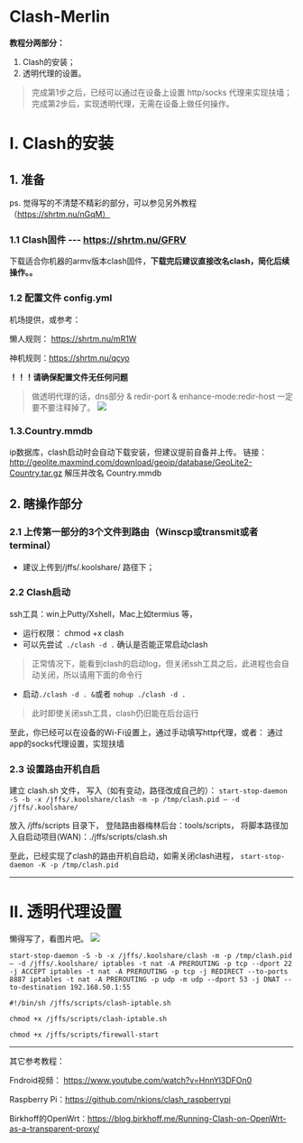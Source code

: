 # Clash-Merlin

**教程分两部分：**
1. Clash的安装；
2. 透明代理的设置。
> 完成第1步之后，已经可以通过在设备上设置 http/socks 代理来实现扶墙；
> 完成第2步后，实现透明代理，无需在设备上做任何操作。
# I. Clash的安装
## 1. 准备
ps. 觉得写的不清楚不精彩的部分，可以参见另外教程（https://shrtm.nu/nGqM）
### 1.1 Clash固件 --- https://shrtm.nu/GFRV
下载适合你机器的armv版本clash固件，**下载完后建议直接改名clash，简化后续操作。。**

### 1.2 配置文件 config.yml
机场提供，或参考：

懒人规则： https://shrtm.nu/mR1W

神机规则：https://shrtm.nu/qcyo

**！！！请确保配置文件无任何问题**

> 做透明代理的话，dns部分 & redir-port & enhance-mode:redir-host 一定要不要注释掉了。
![](https://shrtm.nu/avVB)

### 1.3.Country.mmdb
ip数据库，clash启动时会自动下载安装，但建议提前自备并上传。
链接：http://geolite.maxmind.com/download/geoip/database/GeoLite2-Country.tar.gz 
解压并改名 Country.mmdb 
## 2. 瞎操作部分
### 2.1 上传第一部分的3个文件到路由（Winscp或transmit或者terminal）
* 建议上传到/jffs/.koolshare/ 路径下；
### 2.2 Clash启动
ssh工具：win上Putty/Xshell，Mac上如termius 等，
* 运行权限： chmod +x clash
* 可以先尝试` ./clash -d .` 确认是否能正常启动clash
> 正常情况下，能看到clash的启动log，但关闭ssh工具之后，此进程也会自动关闭，所以请用下面的命令行
* 启动` ./clash -d . & `或者 `nohup ./clash -d .`
> 此时即使关闭ssh工具，clash仍旧能在后台运行

至此，你已经可以在设备的Wi-Fi设置上，通过手动填写http代理，或者：
通过app的socks代理设置，实现扶墙

### 2.3 设置路由开机自启
建立 clash.sh 文件， 写入（如有变动，路径改成自己的）：
`start-stop-daemon -S -b -x /jffs/.koolshare/clash -m -p /tmp/clash.pid — -d /jffs/.koolshare/`

放入 /jffs/scripts 目录下， 登陆路由器梅林后台：tools/scripts， 
将脚本路径加入自启动项目(WAN)：./jffs/scripts/clash.sh

至此，已经实现了clash的路由开机自启动，如需关闭clash进程，
`start-stop-daemon -K -p /tmp/clash.pid`
***


# II. 透明代理设置
懒得写了，看图片吧。
![](https://ws4.sinaimg.cn/large/006tKfTcgy1g186uhz5goj30tw0wuwnr.jpg)

`start-stop-daemon -S -b -x /jffs/.koolshare/clash -m -p /tmp/clash.pid — -d /jffs/.koolshare/
iptables -t nat -A PREROUTING -p tcp --dport 22 -j ACCEPT
iptables -t nat -A PREROUTING -p tcp -j REDIRECT --to-ports 8887
iptables -t nat -A PREROUTING -p udp -m udp --dport 53 -j DNAT --to-destination 192.168.50.1:55`


`#!/bin/sh
/jffs/scripts/clash-iptable.sh`


`chmod +x /jffs/scripts/clash-iptable.sh`

`chmod +x /jffs/scripts/firewall-start`

***
其它参考教程：

Fndroid视频： https://www.youtube.com/watch?v=HnnYl3DFOn0

Raspberry Pi：https://github.com/nkions/clash_raspberrypi

Birkhoff的OpenWrt：https://blog.birkhoff.me/Running-Clash-on-OpenWrt-as-a-transparent-proxy/
